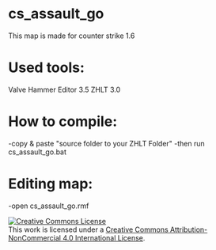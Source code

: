 # cs_assault_go

This map is made for counter strike 1.6

# Used tools:
Valve Hammer Editor 3.5
ZHLT 3.0

# How to compile:
-copy & paste "source folder to your ZHLT Folder"
-then run cs_assault_go.bat

# Editing map:
-open cs_assault_go.rmf

<a rel="license" href="http://creativecommons.org/licenses/by-nc/4.0/"><img alt="Creative Commons License" style="border-width:0" src="https://i.creativecommons.org/l/by-nc/4.0/88x31.png" /></a><br />This work is licensed under a <a rel="license" href="http://creativecommons.org/licenses/by-nc/4.0/">Creative Commons Attribution-NonCommercial 4.0 International License</a>.
